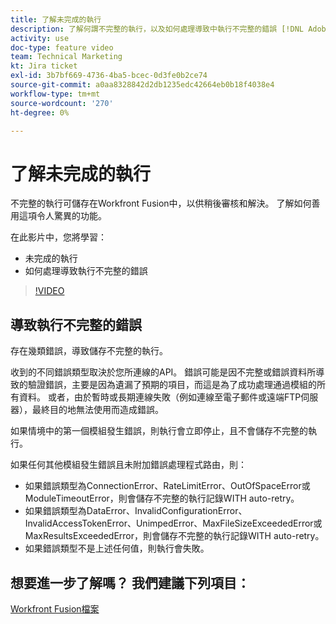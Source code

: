 ```yaml
---
title: 了解未完成的執行
description: 了解何謂不完整的執行，以及如何處理導致中執行不完整的錯誤 [!DNL Adobe Workfront Fusion].
activity: use
doc-type: feature video
team: Technical Marketing
kt: Jira ticket
exl-id: 3b7bf669-4736-4ba5-bcec-0d3fe0b2ce74
source-git-commit: a0aa8328842d2db1235edc42664eb0b18f4038e4
workflow-type: tm+mt
source-wordcount: '270'
ht-degree: 0%

---
```


# 了解未完成的執行

不完整的執行可儲存在Workfront Fusion中，以供稍後審核和解決。 了解如何善用這項令人驚異的功能。

在此影片中，您將學習：

* 未完成的執行
* 如何處理導致執行不完整的錯誤

>[!VIDEO](https://video.tv.adobe.com/v/335307/?quality=12)

## 導致執行不完整的錯誤

存在幾類錯誤，導致儲存不完整的執行。

收到的不同錯誤類型取決於您所連線的API。 錯誤可能是因不完整或錯誤資料所導致的驗證錯誤，主要是因為遺漏了預期的項目，而這是為了成功處理通過模組的所有資料。 或者，由於暫時或長期連線失敗（例如連線至電子郵件或遠端FTP伺服器），最終目的地無法使用而造成錯誤。

如果情境中的第一個模組發生錯誤，則執行會立即停止，且不會儲存不完整的執行。

如果任何其他模組發生錯誤且未附加錯誤處理程式路由，則：

* 如果錯誤類型為ConnectionError、RateLimitError、OutOfSpaceError或ModuleTimeoutError，則會儲存不完整的執行記錄WITH auto-retry。
* 如果錯誤類型為DataError、InvalidConfigurationError、InvalidAccessTokenError、UnimpedError、MaxFileSizeExceededError或MaxResultsExceededError，則會儲存不完整的執行記錄WITH auto-retry。
* 如果錯誤類型不是上述任何值，則執行會失敗。

## 想要進一步了解嗎？ 我們建議下列項目：

[Workfront Fusion檔案](https://experienceleague.adobe.com/docs/workfront/using/adobe-workfront-fusion/workfront-fusion-2.html?lang=en)
